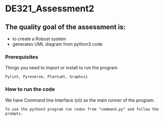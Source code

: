 # DE321_Assessment2
## The quality goal of the assessment is:

* to create a Robust system
* generates UML diagram from python3 code

### Prerequisites
Things you need to import or install to run the program
```
Pylint, Pyreverse, Plantuml, Graphviz
```

### How to run the code
We have Command line Interface (cli) as the main runner of the program.
```
To use the python3 program run codes from "command.py" and follow the prompts. 
```
